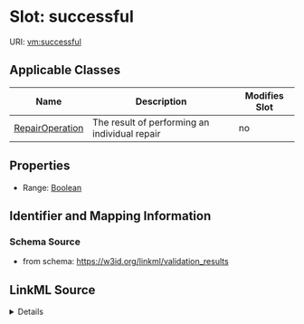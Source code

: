 

# Slot: successful

URI: [vm:successful](https://w3id.org/linkml/validation-model/successful)



<!-- no inheritance hierarchy -->





## Applicable Classes

| Name | Description | Modifies Slot |
| --- | --- | --- |
| [RepairOperation](RepairOperation.md) | The result of performing an individual repair |  no  |







## Properties

* Range: [Boolean](Boolean.md)





## Identifier and Mapping Information







### Schema Source


* from schema: https://w3id.org/linkml/validation_results




## LinkML Source

<details>
```yaml
name: successful
from_schema: https://w3id.org/linkml/validation_results
rank: 1000
alias: successful
owner: RepairOperation
domain_of:
- RepairOperation
range: boolean

```
</details>